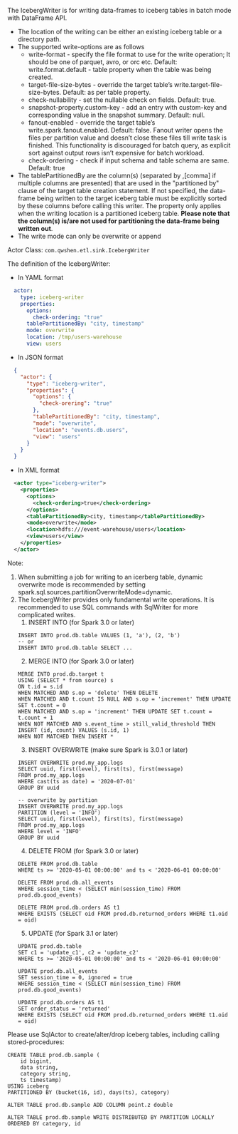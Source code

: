 The IcebergWriter is for writing data-frames to iceberg tables in batch mode with DataFrame API.

- The location of the writing can be either an existing iceberg table or a directory path.
- The supported write-options are as follows
  - write-format - specify the file format to use for the write operation; It should be one of parquet, avro, or orc etc. Default: write.format.default - table property when the table was being created.
  - target-file-size-bytes - override the target table’s write.target-file-size-bytes. Default: as per table property.
  - check-nullability - set the nullable check on fields. Default: true.
  - snapshot-property.custom-key - add an entry with custom-key and corresponding value in the snapshot summary. Default: null.
  - fanout-enabled - override the target table’s write.spark.fanout.enabled. Default: false. Fanout writer opens the files per partition value and doesn’t close these files till write task is finished. This functionality is discouraged for batch query, as explicit sort against output rows isn’t expensive for batch workload. 
  - check-ordering - check if input schema and table schema are same. Default: true
- The tablePartitionedBy are the column(s) (separated by ,[comma] if multiple columns are presented) that are used in the "partitioned by" clause of the target table creation statement. If not specified, the data-frame being written to the target iceberg table must be explicitly sorted by these columns before calling this writer. The property only applies when the writing location is a partitioned iceberg table. **Please note that the column(s) is/are not used for partitioning the data-frame being written out**.   
- The write mode can only be overwrite or append

Actor Class: `com.qwshen.etl.sink.IcebergWriter`

The definition of the IcebergWriter:

- In YAML format
```yaml
  actor:
    type: iceberg-writer
    properties:
      options:
        check-ordering: "true"
      tablePartitionedBy: "city, timestamp"
      mode: overwrite
      location: /tmp/users-warehouse
      view: users      
```
- In JSON format
```json
  {
    "actor": {
      "type": "iceberg-writer",
      "properties": {
        "options": {
          "check-orering": "true"
        },
        "tablePartitionedBy": "city, timestamp",
        "mode": "overwrite",
        "location": "events.db.users",
        "view": "users"
      }
    }
  }
```
- In XML format
```xml
  <actor type="iceberg-writer">
    <properties>
      <options>
        <check-ordering>true</check-ordering>
      </options>
      <tablePartitionedBy>city, timestamp</tablePartitionedBy>  
      <mode>overwrite</mode>
      <location>hdfs:///event-warehouse/users</location>
      <view>users</view>
    </properties>
  </actor>
```

Note:
1. When submitting a job for writing to an icerberg table, dynamic overwrite mode is recommended by setting spark.sql.sources.partitionOverwriteMode=dynamic.
2. The IcebergWriter provides only fundamental write operations. It is recommended to use SQL commands with SqlWriter for more complicated writes.
   1. INSERT INTO (for Spark 3.0 or later)
    ```
    INSERT INTO prod.db.table VALUES (1, 'a'), (2, 'b')
    -- or
    INSERT INTO prod.db.table SELECT ...
    ```
   2. MERGE INTO (for Spark 3.0 or later)
    ```
    MERGE INTO prod.db.target t
    USING (SELECT * from source) s
    ON t.id = s.id
    WHEN MATCHED AND s.op = 'delete' THEN DELETE
    WHEN MATCHED AND t.count IS NULL AND s.op = 'increment' THEN UPDATE SET t.count = 0
    WHEN MATCHED AND s.op = 'increment' THEN UPDATE SET t.count = t.count + 1
    WHEN NOT MATCHED AND s.event_time > still_valid_threshold THEN INSERT (id, count) VALUES (s.id, 1)
    WHEN NOT MATCHED THEN INSERT *
    ```
   3. INSERT OVERWRITE (make sure Spark is 3.0.1 or later)
    ```
    INSERT OVERWRITE prod.my_app.logs
    SELECT uuid, first(level), first(ts), first(message)
    FROM prod.my_app.logs
    WHERE cast(ts as date) = '2020-07-01'
    GROUP BY uuid

    -- overwrite by partition
    INSERT OVERWRITE prod.my_app.logs
    PARTITION (level = 'INFO')
    SELECT uuid, first(level), first(ts), first(message)
    FROM prod.my_app.logs
    WHERE level = 'INFO'
    GROUP BY uuid
    ```
   4. DELETE FROM (for Spark 3.0 or later)
    ```
    DELETE FROM prod.db.table
    WHERE ts >= '2020-05-01 00:00:00' and ts < '2020-06-01 00:00:00'

    DELETE FROM prod.db.all_events
    WHERE session_time < (SELECT min(session_time) FROM prod.db.good_events)

    DELETE FROM prod.db.orders AS t1
    WHERE EXISTS (SELECT oid FROM prod.db.returned_orders WHERE t1.oid = oid)
    ```
   5. UPDATE (for Spark 3.1 or later)
    ```
    UPDATE prod.db.table
    SET c1 = 'update_c1', c2 = 'update_c2'
    WHERE ts >= '2020-05-01 00:00:00' and ts < '2020-06-01 00:00:00'

    UPDATE prod.db.all_events
    SET session_time = 0, ignored = true
    WHERE session_time < (SELECT min(session_time) FROM prod.db.good_events)

    UPDATE prod.db.orders AS t1
    SET order_status = 'returned'
    WHERE EXISTS (SELECT oid FROM prod.db.returned_orders WHERE t1.oid = oid)
    ```

Please use SqlActor to create/alter/drop iceberg tables, including calling stored-procedures:
```
CREATE TABLE prod.db.sample (
    id bigint,
    data string,
    category string,
    ts timestamp)
USING iceberg
PARTITIONED BY (bucket(16, id), days(ts), category)
```

```
ALTER TABLE prod.db.sample ADD COLUMN point.z double
```

```
ALTER TABLE prod.db.sample WRITE DISTRIBUTED BY PARTITION LOCALLY ORDERED BY category, id
```